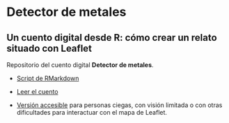 # Detector de metales
## Un cuento digital desde R: cómo crear un relato situado con Leaflet

Repositorio del cuento digital **Detector de metales**.

+ [Script de RMarkdown](https://github.com/nmorandeira/detectordemetales/blob/main/detectordemetales.Rmd)

+ [Leer el cuento](https://nmorandeira.github.io/detectordemetales/)

+ [Versión accesible](https://github.com/nmorandeira/detectordemetales/blob/main/detectordemetales.md) para personas ciegas, con visión limitada o con otras dificultades para interactuar con el mapa de Leaflet.
